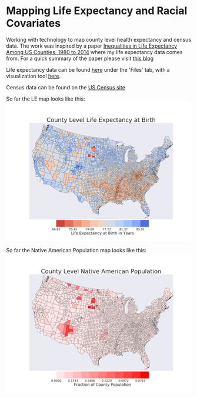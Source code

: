 # Mapping Life Expectancy and Racial Covariates
Working with technology to map county level health expectancy and census data. The work was inspired by a paper [Inequalities in Life Expectancy Among US Counties, 1980 to 2014](https://jamanetwork.com/journals/jamainternalmedicine/fullarticle/2626194) where my life expectancy data comes from. For a quick summary of the paper please visit [this blog](https://directorsblog.nih.gov/2017/05/16/widening-gap-in-u-s-life-expectancy/#more-8345)

Life expectancy data can be found [here](http://ghdx.healthdata.org/record/united-states-life-expectancy-and-age-specific-mortality-risk-county-1980-2014) under the 'Files' tab, with a visualization tool [here](https://vizhub.healthdata.org/subnational/usa). 

Census data can be found on the [US Census site](https://www.census.gov/data/datasets/2016/demo/popest/counties-detail.html)

So far the LE map looks like this:
![alt text](plots/LECountyMap.png "Life Expectancy Plot")

So far the Native American Population map looks like this:
![alt text](plots/NativePopulationMap.png "Life Expectancy Plot")
